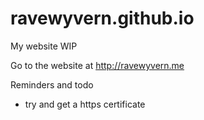 # ravewyvern.github.io

My website WIP

Go to the website at http://ravewyvern.me

Reminders and todo
- try and get a https certificate 
